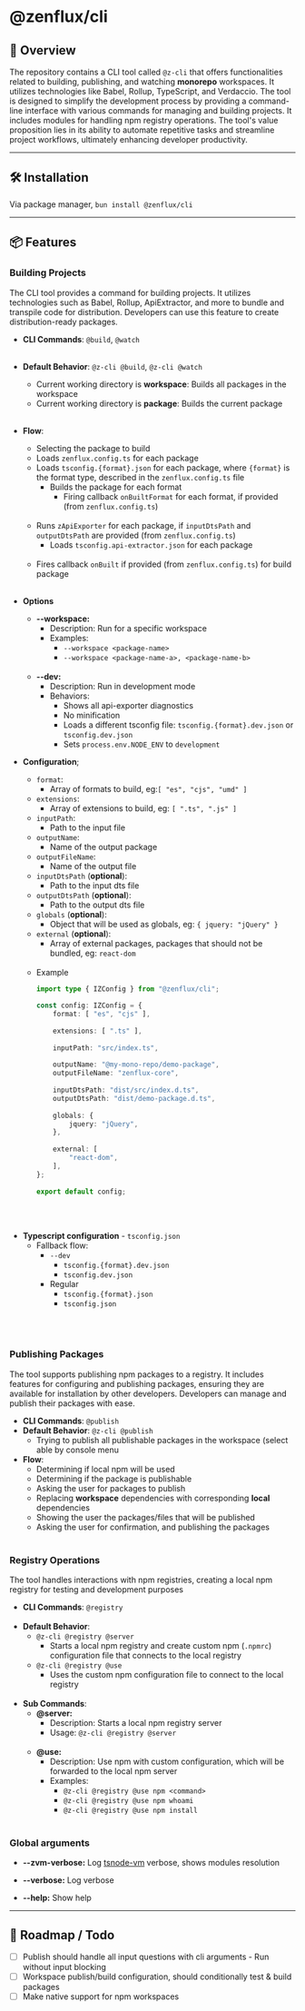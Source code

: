 # @zenflux/cli

## 📍 Overview

The repository contains a CLI tool called `@z-cli` that offers functionalities related to building, publishing, and watching **monorepo** workspaces. It utilizes technologies like Babel, Rollup, TypeScript, and Verdaccio. The tool is designed to simplify the development process by providing a command-line interface with various commands for managing and building projects. It includes modules for handling npm registry operations. The tool's value proposition lies in its ability to automate repetitive tasks and streamline project workflows, ultimately enhancing developer productivity.

---

## 🛠️ Installation
Via package manager, `bun install @zenflux/cli`

---

## 📦 Features

### Building Projects

The CLI tool provides a command for building projects. It utilizes technologies such as Babel, Rollup, ApiExtractor, and more to bundle and transpile code for distribution. Developers can use this feature to create distribution-ready packages.

- **CLI Commands**: `@build`, `@watch`
<br /><br />
- **Default Behavior**: `@z-cli @build`, `@z-cli @watch`
    - Current working directory is **workspace**: Builds all packages in the workspace
    - Current working directory is **package**: Builds the current package
<br /><br />
- **Flow**:
    - Selecting the package to build
    - Loads `zenflux.config.ts` for each package
    - Loads `tsconfig.{format}.json` for each package, where `{format}` is the format type, described in the `zenflux.config.ts` file
        - Builds the package for each format
            - Firing callback `onBuiltFormat` for each format, if provided (from `zenflux.config.ts`)
              <br /><br />
    - Runs `zApiExporter` for each package, if `inputDtsPath` and `outputDtsPath` are provided (from `zenflux.config.ts`)
        - Loads `tsconfig.api-extractor.json` for each package
<br /><br />
    - Fires callback `onBuilt` if provided (from `zenflux.config.ts`) for build package
<br /><br />
- **Options**
  - **--workspace:**
      - Description: Run for a specific workspace
      - Examples:
          - `--workspace <package-name>`
          - `--workspace <package-name-a>, <package-name-b>`
<br /><br />
  - **--dev:**
      - Description: Run in development mode
      - Behaviors:
          - Shows all api-exporter diagnostics
          - No minification
          - Loads a different tsconfig file: `tsconfig.{format}.dev.json` or `tsconfig.dev.json`
          - Sets `process.env.NODE_ENV` to `development`


- **Configuration**;
    - `format`:
        - Array of formats to build, eg:```[ "es", "cjs", "umd" ]```
    - `extensions`:
        - Array of extensions to build, eg: ```[ ".ts", ".js" ]```
    - `inputPath`:
        - Path to the input file
    - `outputName`:
        - Name of the output package
    - `outputFileName`:
        - Name of the output file
    - `inputDtsPath` (**optional**):
        - Path to the input dts file
    - `outputDtsPath` (**optional**):
        - Path to the output dts file
    - `globals` (**optional**):
        - Object that will be used as globals, eg: `{ jquery: "jQuery" }`
    - `external` (**optional**):
        - Array of external packages, packages that should not be bundled, eg: `react-dom`
<br /><br />
     - Example
          ```ts
          import type { IZConfig } from "@zenflux/cli";
      
          const config: IZConfig = {
              format: [ "es", "cjs" ],
      
              extensions: [ ".ts" ],
      
              inputPath: "src/index.ts",
      
              outputName: "@my-mono-repo/demo-package",
              outputFileName: "zenflux-core",
      
              inputDtsPath: "dist/src/index.d.ts",
              outputDtsPath: "dist/demo-package.d.ts",
      
              globals: { 
                  jquery: "jQuery",
              },
              
              external: [
                  "react-dom",
              ],
          };
      
          export default config;
          ```
<br /><br />
- **Typescript configuration** - `tsconfig.json`
  - Fallback flow:
    - `--dev`
        - `tsconfig.{format}.dev.json`
        - `tsconfig.dev.json`
    - Regular
        - `tsconfig.{format}.json`
        - `tsconfig.json`

<br /><br />
### Publishing Packages

The tool supports publishing npm packages to a registry. It includes features for configuring and publishing packages, ensuring they are available for installation by other developers. Developers can manage and publish their packages with ease.

- **CLI Commands**: `@publish`
- **Default Behavior**: `@z-cli @publish`
    - Trying to publish all publishable packages in the workspace (select able by console menu
- **Flow**:
    - Determining if local npm will be used
    - Determining if the package is publishable
    - Asking the user for packages to publish
    - Replacing **workspace** dependencies with corresponding **local** dependencies
    - Showing the user the packages/files that will be published
    - Asking the user for confirmation, and publishing the packages
<br /><br />
### Registry Operations

The tool handles interactions with npm registries, creating a local npm registry for testing and development purposes
- **CLI Commands**: `@registry`
  <br /><br />
- **Default Behavior**: 
  - `@z-cli @registry @server`
      - Starts a local npm registry and create custom npm (`.npmrc`) configuration file that connects to the local registry
  - `@z-cli @registry @use`
      - Uses the custom npm configuration file to connect to the local registry
<br /><br />
- **Sub Commands**:
  - **@server:**
      - Description: Starts a local npm registry server
      - Usage: `@z-cli @registry @server`
<br /><br />
  - **@use:**
      - Description: Use npm with custom configuration, which will be forwarded to the local npm server
      - Examples:
          - `@z-cli @registry @use npm <command>`
          - `@z-cli @registry @use npm whoami`
          - `@z-cli @registry @use npm install`
<br /><br />
### Global arguments
- **--zvm-verbose:** Log [tsnode-vm](https://github.com/ZenFlux/zenflux/tree/main/packages/zenflux-tsnode-vm) verbose, shows modules resolution

- **--verbose:** Log verbose

- **--help:** Show help

---

## 🎯 Roadmap / Todo
- [ ] Publish should handle all input questions with cli arguments - Run without input blocking
- [ ] Workspace publish/build configuration, should conditionally test & build packages
- [ ] Make native support for npm workspaces
